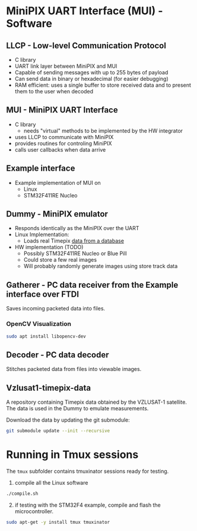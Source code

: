 # MiniPIX UART Interface (MUI) - Software

## LLCP - Low-level Communication Protocol

* C library
* UART link layer between MiniPIX and MUI
* Capable of sending messages with up to 255 bytes of payload
* Can send data in binary or hexadecimal (for easier debugging)
* RAM efficient: uses a single buffer to store received data and to present them to the user when decoded

## MUI - MiniPIX UART Interface

* C library
  * needs "virtual" methods to be implemented by the HW integrator
* uses LLCP to communicate with MiniPIX
* provides routines for controling MiniPIX
* calls user callbacks when data arrive

## Example interface

* Example implementation of MUI on
  * Linux
  * STM32F411RE Nucleo

## Dummy - MiniPIX emulator

* Responds identically as the MiniPIX over the UART
* Linux Implementation:
  * Loads real Timepix [data from a database](https://github.com/vzlusat/vzlusat1-timepix-data)
* HW implementation (TODO)
  * Possibly STM32F411RE Nucleo or Blue Pill
  * Could store a few real images
  * Will probably randomly generate images using store track data

## Gatherer - PC data receiver from the Example interface over FTDI

Saves incoming packeted data into files.

### OpenCV Visualization

```bash
sudo apt install libopencv-dev
```

## Decoder - PC data decoder

Stitches packeted data from files into viewable images.

## Vzlusat1-timepix-data

A repository containing Timepix data obtained by the VZLUSAT-1 satellite.
The data is used in the Dummy to emulate measurements.

Download the data by updating the git submodule:
```bash
git submodule update --init --recursive
```

# Running in Tmux sessions

The `tmux` subfolder contains tmuxinator sessions ready for testing.

1. compile all the Linux software
```bash
./compile.sh
```

2. if testing with the STM32F4 example, compile and flash the microcontroller.

```bash
sudo apt-get -y install tmux tmuxinator
```
